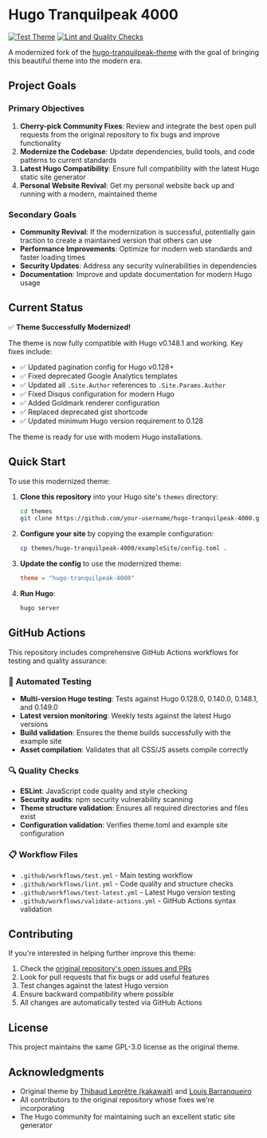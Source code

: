 # Hugo Tranquilpeak 4000

[![Test Theme](https://github.com/your-username/hugo-tranquilpeak-4000/workflows/Test%20Theme/badge.svg)](https://github.com/your-username/hugo-tranquilpeak-4000/actions?query=workflow%3A%22Test+Theme%22)
[![Lint and Quality Checks](https://github.com/your-username/hugo-tranquilpeak-4000/workflows/Lint%20and%20Quality%20Checks/badge.svg)](https://github.com/your-username/hugo-tranquilpeak-4000/actions?query=workflow%3A%22Lint+and+Quality+Checks%22)

A modernized fork of the [hugo-tranquilpeak-theme](https://github.com/kakawait/hugo-tranquilpeak-theme) with the goal of bringing this beautiful theme into the modern era.

## Project Goals

### Primary Objectives

1. **Cherry-pick Community Fixes**: Review and integrate the best open pull requests from the original repository to fix bugs and improve functionality
2. **Modernize the Codebase**: Update dependencies, build tools, and code patterns to current standards
3. **Latest Hugo Compatibility**: Ensure full compatibility with the latest Hugo static site generator
4. **Personal Website Revival**: Get my personal website back up and running with a modern, maintained theme

### Secondary Goals

- **Community Revival**: If the modernization is successful, potentially gain traction to create a maintained version that others can use
- **Performance Improvements**: Optimize for modern web standards and faster loading times
- **Security Updates**: Address any security vulnerabilities in dependencies
- **Documentation**: Improve and update documentation for modern Hugo usage

## Current Status

✅ **Theme Successfully Modernized!** 

The theme is now fully compatible with Hugo v0.148.1 and working. Key fixes include:

- ✅ Updated pagination config for Hugo v0.128+
- ✅ Fixed deprecated Google Analytics templates
- ✅ Updated all `.Site.Author` references to `.Site.Params.Author`
- ✅ Fixed Disqus configuration for modern Hugo
- ✅ Added Goldmark renderer configuration
- ✅ Replaced deprecated gist shortcode
- ✅ Updated minimum Hugo version requirement to 0.128

The theme is ready for use with modern Hugo installations.

## Quick Start

To use this modernized theme:

1. **Clone this repository** into your Hugo site's `themes` directory:
   ```bash
   cd themes
   git clone https://github.com/your-username/hugo-tranquilpeak-4000.git
   ```

2. **Configure your site** by copying the example configuration:
   ```bash
   cp themes/hugo-tranquilpeak-4000/exampleSite/config.toml .
   ```

3. **Update the config** to use the modernized theme:
   ```toml
   theme = "hugo-tranquilpeak-4000"
   ```

4. **Run Hugo**:
   ```bash
   hugo server
   ```

## GitHub Actions

This repository includes comprehensive GitHub Actions workflows for testing and quality assurance:

### 🤖 **Automated Testing**

- **Multi-version Hugo testing**: Tests against Hugo 0.128.0, 0.140.0, 0.148.1, and 0.149.0
- **Latest version monitoring**: Weekly tests against the latest Hugo versions
- **Build validation**: Ensures the theme builds successfully with the example site
- **Asset compilation**: Validates that all CSS/JS assets compile correctly

### 🔍 **Quality Checks**

- **ESLint**: JavaScript code quality and style checking
- **Security audits**: npm security vulnerability scanning
- **Theme structure validation**: Ensures all required directories and files exist
- **Configuration validation**: Verifies theme.toml and example site configuration

### 📋 **Workflow Files**

- `.github/workflows/test.yml` - Main testing workflow
- `.github/workflows/lint.yml` - Code quality and structure checks
- `.github/workflows/test-latest.yml` - Latest Hugo version testing
- `.github/workflows/validate-actions.yml` - GitHub Actions syntax validation

## Contributing

If you're interested in helping further improve this theme:

1. Check the [original repository's open issues and PRs](https://github.com/kakawait/hugo-tranquilpeak-theme/issues)
2. Look for pull requests that fix bugs or add useful features
3. Test changes against the latest Hugo version
4. Ensure backward compatibility where possible
5. All changes are automatically tested via GitHub Actions

## License

This project maintains the same GPL-3.0 license as the original theme.

## Acknowledgments

- Original theme by [Thibaud Leprêtre (kakawait)](https://github.com/kakawait) and [Louis Barranqueiro](https://github.com/LouisBarranqueiro)
- All contributors to the original repository whose fixes we're incorporating
- The Hugo community for maintaining such an excellent static site generator 